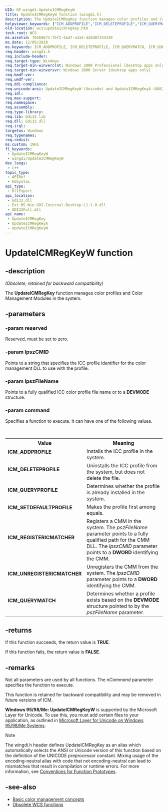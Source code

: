 ```yaml
---
UID: NF:wingdi.UpdateICMRegKeyW
title: UpdateICMRegKeyW function (wingdi.h)
description: The UpdateICMRegKey function manages color profiles and Color Management Modules in the system. (Unicode)
helpviewer_keywords: ["ICM_ADDPROFILE","ICM_DELETEPROFILE","ICM_QUERYMATCH","ICM_QUERYPROFILE","ICM_REGISTERICMATCHER","ICM_SETDEFAULTPROFILE","ICM_UNREGISTERICMATCHER","UpdateICMRegKey","UpdateICMRegKey function [Windows Color System]","UpdateICMRegKeyA","UpdateICMRegKeyW","_color_UpdateICMRegKey","wcs.updateicmregkey","wingdi/UpdateICMRegKey","wingdi/UpdateICMRegKeyA","wingdi/UpdateICMRegKeyW"]
old-location: wcs\updateicmregkey.htm
tech.root: WCS
ms.assetid: 705b9671-7bf2-4a47-a3a5-42dd0f334338
ms.date: 12/05/2018
ms.keywords: ICM_ADDPROFILE, ICM_DELETEPROFILE, ICM_QUERYMATCH, ICM_QUERYPROFILE, ICM_REGISTERICMATCHER, ICM_SETDEFAULTPROFILE, ICM_UNREGISTERICMATCHER, UpdateICMRegKey, UpdateICMRegKey function [Windows Color System], UpdateICMRegKeyA, UpdateICMRegKeyW, _color_UpdateICMRegKey, wcs.updateicmregkey, wingdi/UpdateICMRegKey, wingdi/UpdateICMRegKeyA, wingdi/UpdateICMRegKeyW
req.header: wingdi.h
req.include-header: 
req.target-type: Windows
req.target-min-winverclnt: Windows 2000 Professional [desktop apps only]
req.target-min-winversvr: Windows 2000 Server [desktop apps only]
req.kmdf-ver: 
req.umdf-ver: 
req.ddi-compliance: 
req.unicode-ansi: UpdateICMRegKeyW (Unicode) and UpdateICMRegKeyA (ANSI)
req.idl: 
req.max-support: 
req.namespace: 
req.assembly: 
req.type-library: 
req.lib: Gdi32.lib
req.dll: Gdi32.dll
req.irql: 
targetos: Windows
req.typenames: 
req.redist: 
ms.custom: 19H1
f1_keywords:
 - UpdateICMRegKeyW
 - wingdi/UpdateICMRegKeyW
dev_langs:
 - c++
topic_type:
 - APIRef
 - kbSyntax
api_type:
 - DllExport
api_location:
 - Gdi32.dll
 - Ext-MS-Win-GDI-Internal-Desktop-L1-1-0.dll
 - GDI32Full.dll
api_name:
 - UpdateICMRegKey
 - UpdateICMRegKeyA
 - UpdateICMRegKeyW
---
```


# UpdateICMRegKeyW function


## -description

<i>(Obsolete; retained for backward compatibility)</i>

The <b>UpdateICMRegKey</b> function manages color profiles and Color Management Modules in the system.

## -parameters

### -param reserved

Reserved, must be set to zero.

### -param lpszCMID

Points to a string that specifies the ICC profile identifier for the color management DLL to use with the profile.

### -param lpszFileName

Points to a fully qualified ICC color profile file name or to a <b>DEVMODE</b> structure.

### -param command

Specifies a function to execute. It can have one of the following values.<div> </div>


<table>
<tr>
<th>Value</th>
<th>Meaning</th>
</tr>
<tr>
<td width="40%"><a id="ICM_ADDPROFILE"></a><a id="icm_addprofile"></a><dl>
<dt><b>ICM_ADDPROFILE</b></dt>
</dl>
</td>
<td width="60%">
Installs the ICC profile in the system.

</td>
</tr>
<tr>
<td width="40%"><a id="ICM_DELETEPROFILE"></a><a id="icm_deleteprofile"></a><dl>
<dt><b>ICM_DELETEPROFILE</b></dt>
</dl>
</td>
<td width="60%">
Uninstalls the ICC profile from the system, but does not delete the file.

</td>
</tr>
<tr>
<td width="40%"><a id="ICM_QUERYPROFILE"></a><a id="icm_queryprofile"></a><dl>
<dt><b>ICM_QUERYPROFILE</b></dt>
</dl>
</td>
<td width="60%">
Determines whether the profile is already installed in the system.

</td>
</tr>
<tr>
<td width="40%"><a id="ICM_SETDEFAULTPROFILE"></a><a id="icm_setdefaultprofile"></a><dl>
<dt><b>ICM_SETDEFAULTPROFILE</b></dt>
</dl>
</td>
<td width="60%">
Makes the profile first among equals.

</td>
</tr>
<tr>
<td width="40%"><a id="ICM_REGISTERICMATCHER"></a><a id="icm_registericmatcher"></a><dl>
<dt><b>ICM_REGISTERICMATCHER</b></dt>
</dl>
</td>
<td width="60%">
Registers a CMM in the system. The <i>pszFileName</i> parameter points to a fully qualified path for the CMM DLL. The <i>lpszCMID</i> parameter points to a <b>DWORD</b> identifying the CMM.

</td>
</tr>
<tr>
<td width="40%"><a id="ICM_UNREGISTERICMATCHER"></a><a id="icm_unregistericmatcher"></a><dl>
<dt><b>ICM_UNREGISTERICMATCHER</b></dt>
</dl>
</td>
<td width="60%">
Unregisters the CMM from the system. The <i>lpszCMID</i> parameter points to a <b>DWORD</b> identifying the CMM.

</td>
</tr>
<tr>
<td width="40%"><a id="ICM_QUERYMATCH"></a><a id="icm_querymatch"></a><dl>
<dt><b>ICM_QUERYMATCH</b></dt>
</dl>
</td>
<td width="60%">
Determines whether a profile exists based on the <b>DEVMODE</b> structure pointed to by the <i>pszFileName</i> parameter.

</td>
</tr>
</table>

## -returns

If this function succeeds, the return value is <b>TRUE</b>.

If this function fails, the return value is <b>FALSE</b>.

## -remarks

Not all parameters are used by all functions. The <i>nCommand</i> parameter specifies the function to execute.

This function is retained for backward compatibility and may be removed in future versions of ICM.

<b>Windows 95/98/Me: </b><b>UpdateICMRegKeyW</b> is supported by the Microsoft Layer for Unicode. To use this, you must add certain files to your application, as outlined in <a href="https://msdn.microsoft.com/library?url=/library/mslu/winprog/microsoft_layer_for_unicode_on_windows_95_98_me_systems.asp">Microsoft Layer for Unicode on Windows 95/98/Me Systems</a>.





> [!NOTE]
> The wingdi.h header defines UpdateICMRegKey as an alias which automatically selects the ANSI or Unicode version of this function based on the definition of the UNICODE preprocessor constant. Mixing usage of the encoding-neutral alias with code that not encoding-neutral can lead to mismatches that result in compilation or runtime errors. For more information, see [Conventions for Function Prototypes](/windows/win32/intl/conventions-for-function-prototypes).

## -see-also

* [Basic color management concepts](/windows/win32/wcs/basic-color-management-concepts)
* [Obsolete WCS functions](/windows/win32/wcs/obsolete-wcs-functions)
